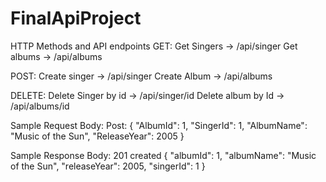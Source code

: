 # FinalApiProject  
HTTP Methods and API endpoints
GET:
Get Singers -> /api/singer
Get albums -> /api/albums

POST:
Create singer -> /api/singer
Create Album -> /api/albums

DELETE:
Delete Singer by id -> /api/singer/id
Delete album by Id -> /api/albums/id

Sample Request Body:
Post:
{
    "AlbumId": 1,
    "SingerId": 1,
    "AlbumName": "Music of the Sun",
    "ReleaseYear": 2005
}

Sample Response Body:
201 created
{
    "albumId": 1,
    "albumName": "Music of the Sun",
    "releaseYear": 2005,
    "singerId": 1
}
